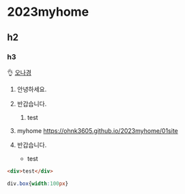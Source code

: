 # 2023myhome
## h2
### h3
👌
[오나경](https://github.com/ohnk3605/2023web.git)
1. 안녕하세요.
1. 반갑습니다.
   1. test

1. myhome https://ohnk3605.github.io/2023myhome/01site
1. 반갑습니다.
   - test

``` html
<div>test</div>
 ``` 

```css
div.box{width:100px}
```
